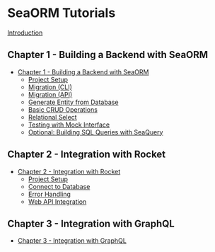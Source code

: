 # SeaORM Tutorials

[Introduction](ch00-00-introduction.md)

## Chapter 1 - Building a Backend with SeaORM

- [Chapter 1 - Building a Backend with SeaORM](ch01-00-build-backend-getting-started.md)
    - [Project Setup](ch01-01-project-setup.md)
    - [Migration (CLI)](ch01-02-migration-cli.md)
    - [Migration (API)](ch01-03-migration-api.md)
    - [Generate Entity from Database](ch01-04-entity-generation.md)
    - [Basic CRUD Operations](ch01-05-basic-crud-operations.md)
    - [Relational Select](ch01-06-relational-select.md)
    - [Testing with Mock Interface](ch01-07-mock-testing.md)
    - [Optional: Building SQL Queries with SeaQuery](ch01-08-sql-with-sea-query.md)

## Chapter 2 - Integration with Rocket

- [Chapter 2 - Integration with Rocket](ch02-00-integration-with-rocket.md)
    - [Project Setup](ch02-01-project-setup.md)
    - [Connect to Database]()
    - [Error Handling]()
    - [Web API Integration]()

## Chapter 3 - Integration with GraphQL

- [Chapter 3 - Integration with GraphQL]()
